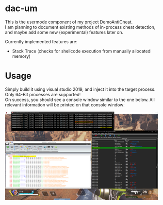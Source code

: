 # dac-um
This is the usermode component of my project DemoAntiCheat.<br>
I am planning to document existing methods of in-process cheat detection, and maybe add some new (experimental) features later on.<br>

Currently implemented features are:<br>
 - Stack Trace (checks for shellcode execution from manually allocated memory)
 
# Usage
Simply build it using visual studio 2019, and inject it into the target process. Only 64-Bit processes are supported!<br>
On success, you should see a console window similar to the one below. All relevant information will be printed on that console window:

![This is an image](images/git1.PNG)

